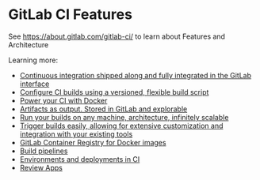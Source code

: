 # GitLab CI Features

See https://about.gitlab.com/gitlab-ci/ to learn about Features and Architecture

Learning more:
- [Continuous integration shipped along and fully integrated in the GitLab interface](https://docs.gitlab.com/ce/ci/)
- [Configure CI builds using a versioned, flexible build script](https://docs.gitlab.com/ce/ci/yaml/README.html)
- [Power your CI with Docker](https://docs.gitlab.com/ce/ci/docker/using_docker_images.html)
- [Artifacts as output. Stored in GitLab and explorable](https://docs.gitlab.com/ce/ci/build_artifacts/README.html)
- [Run your builds on any machine, architecture, infinitely scalable](https://docs.gitlab.com/ce/ci/runners/README.html)
- [Trigger builds easily, allowing for extensive customization and integration with your existing tools](https://docs.gitlab.com/ce/ci/triggers/README.html)
- [GitLab Container Registry for Docker images](https://docs.gitlab.com/ce/container_registry/README.html)
- [Build pipelines](https://docs.gitlab.com/ce/ci/pipelines.html)
- [Environments and deployments in CI](https://docs.gitlab.com/ce/ci/environments.html)
- [Review Apps](https://about.gitlab.com/features/review-apps/)
